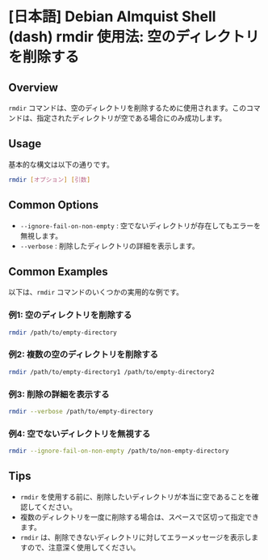 # [日本語] Debian Almquist Shell (dash) rmdir 使用法: 空のディレクトリを削除する

## Overview
`rmdir` コマンドは、空のディレクトリを削除するために使用されます。このコマンドは、指定されたディレクトリが空である場合にのみ成功します。

## Usage
基本的な構文は以下の通りです。

```bash
rmdir [オプション] [引数]
```

## Common Options
- `--ignore-fail-on-non-empty` : 空でないディレクトリが存在してもエラーを無視します。
- `--verbose` : 削除したディレクトリの詳細を表示します。

## Common Examples
以下は、`rmdir` コマンドのいくつかの実用的な例です。

### 例1: 空のディレクトリを削除する
```bash
rmdir /path/to/empty-directory
```

### 例2: 複数の空のディレクトリを削除する
```bash
rmdir /path/to/empty-directory1 /path/to/empty-directory2
```

### 例3: 削除の詳細を表示する
```bash
rmdir --verbose /path/to/empty-directory
```

### 例4: 空でないディレクトリを無視する
```bash
rmdir --ignore-fail-on-non-empty /path/to/non-empty-directory
```

## Tips
- `rmdir` を使用する前に、削除したいディレクトリが本当に空であることを確認してください。
- 複数のディレクトリを一度に削除する場合は、スペースで区切って指定できます。
- `rmdir` は、削除できないディレクトリに対してエラーメッセージを表示しますので、注意深く使用してください。